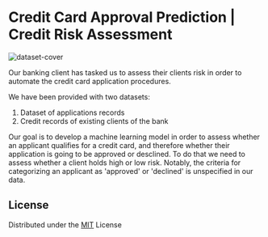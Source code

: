 # Credit Card Approval Prediction | Credit Risk Assessment
![dataset-cover](https://github.com/user-attachments/assets/90d9b6c9-6b04-453e-a117-67961d94df80)

Our banking client has tasked us to assess their clients risk in order to automate the credit card application procedures.

We have been provided with two datasets:
1. Dataset of applications records
2. Credit records of existing clients of the bank

Our goal is to develop a machine learning model in order to assess whether an applicant qualifies for a credit card, and therefore whether their application is going to be approved or desclined. To do that we need to assess whether a client holds high or low risk.
Notably, the criteria for categorizing an applicant as 'approved' or 'declined' is unspecified in our data.

## License

Distributed under the [MIT](https://choosealicense.com/licenses/mit/) License
